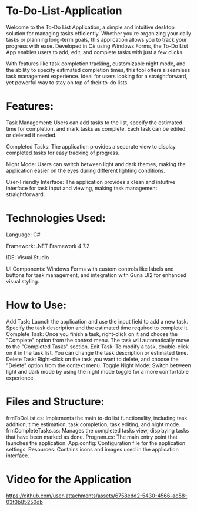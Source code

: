 # To-Do-List-Application
Welcome to the To-Do List Application, a simple and intuitive desktop solution for managing tasks efficiently. Whether you're organizing your daily tasks or planning long-term goals, this application allows you to track your progress with ease. Developed in C# using Windows Forms, the To-Do List App enables users to add, edit, and complete tasks with just a few clicks.

With features like task completion tracking, customizable night mode, and the ability to specify estimated completion times, this tool offers a seamless task management experience. Ideal for users looking for a straightforward, yet powerful way to stay on top of their to-do lists.

# Features:
Task Management: Users can add tasks to the list, specify the estimated time for completion, and mark tasks as complete. Each task can be edited or deleted if needed.

Completed Tasks: The application provides a separate view to display completed tasks for easy tracking of progress.

Night Mode: Users can switch between light and dark themes, making the application easier on the eyes during different lighting conditions.

User-Friendly Interface: The application provides a clean and intuitive interface for task input and viewing, making task management straightforward.
# Technologies Used:
Language: C#

Framework: .NET Framework 4.7.2

IDE: Visual Studio

UI Components: Windows Forms with custom controls like labels and buttons for task management, and integration with Guna UI2 for enhanced visual styling.

# How to Use:
Add Task: Launch the application and use the input field to add a new task. Specify the task description and the estimated time required to complete it.
Complete Task: Once you finish a task, right-click on it and choose the "Complete" option from the context menu. The task will automatically move to the "Completed Tasks" section.
Edit Task: To modify a task, double-click on it in the task list. You can change the task description or estimated time.
Delete Task: Right-click on the task you want to delete, and choose the "Delete" option from the context menu.
Toggle Night Mode: Switch between light and dark mode by using the night mode toggle for a more comfortable experience.
# Files and Structure:
frmToDoList.cs: Implements the main to-do list functionality, including task addition, time estimation, task completion, task editing, and night mode.
frmCompleteTasks.cs: Manages the completed tasks view, displaying tasks that have been marked as done.
Program.cs: The main entry point that launches the application.
App.config: Configuration file for the application settings.
Resources: Contains icons and images used in the application interface.

# Video for the Application

https://github.com/user-attachments/assets/6758edd2-5430-4566-ad58-03f3b85250db

